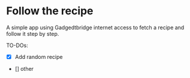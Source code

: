 # Follow the recipe
A simple app using Gadgedtbridge internet access to fetch a recipe and follow it step by step.

TO-DOs:
- [X] Add random recipe
- [] other
